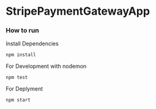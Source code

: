# StripePaymentGatewayApp

### How to run

Install Dependencies
```
npm install
```

For Development with nodemon

```
npm test
```

For Deplyment

```
npm start
```
